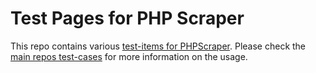 # Test Pages for PHP Scraper

This repo contains various [test-items for PHPScraper](https://github.com/spekulatius/phpscraper). Please check the [main repos test-cases](https://github.com/spekulatius/PHPScraper/tree/master/tests) for more information on the usage.